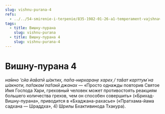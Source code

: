 ```yaml
---
slug: vishnu-purana-4
refs:
  - ../../54-smirenie-i-terpenie/835-1982-01-26-a1-temperament-vajshnava-sochetaet-smirenie-i-reshitelnost.md
tags:
  - title: Вишну-пурана
    slug: vishnu-purana
  - title: Вишну-пурана 4
    slug: vishnu-purana-4
---
```


# Вишну-пурана 4

*на̄мно ’сйа йа̄ватӣ ш́актих̣, па̄па-нирхаран̣е харех̣ / та̄ват карттум̇ на ш́акноти, па̄такам̇ па̄такӣ джанах* — «Просто однажды повторив Святое Имя Господа Хари, греховный человек может противостоять реакциям большего количества грехов, чем он способен совершить» («Брихад-Вишну-пурана», приводится в «Бхаджана-рахасье» («Пратхама-йама садхана — Шраддха», 4) Шрилы Бхактивинода Тхакура).

